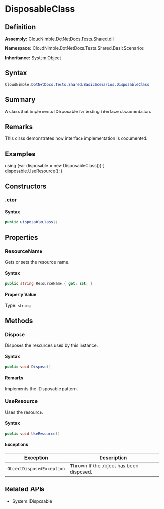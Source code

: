 # DisposableClass

## Definition

**Assembly:** CloudNimble.DotNetDocs.Tests.Shared.dll

**Namespace:** CloudNimble.DotNetDocs.Tests.Shared.BasicScenarios

**Inheritance:** System.Object

## Syntax

```csharp
CloudNimble.DotNetDocs.Tests.Shared.BasicScenarios.DisposableClass
```

## Summary

A class that implements IDisposable for testing interface documentation.

## Remarks

This class demonstrates how interface implementation is documented.

## Examples

using (var disposable = new DisposableClass())
            {
                disposable.UseResource();
            }

## Constructors

### .ctor

#### Syntax

```csharp
public DisposableClass()
```

## Properties

### ResourceName

Gets or sets the resource name.

#### Syntax

```csharp
public string ResourceName { get; set; }
```

#### Property Value

Type: `string`

## Methods

### Dispose

Disposes the resources used by this instance.

#### Syntax

```csharp
public void Dispose()
```

#### Remarks

Implements the IDisposable pattern.

### UseResource

Uses the resource.

#### Syntax

```csharp
public void UseResource()
```

#### Exceptions

| Exception | Description |
|-----------|-------------|
| `ObjectDisposedException` | Thrown if the object has been disposed. |

## Related APIs

- System.IDisposable

